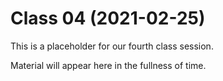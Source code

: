 # Class 04 (2021-02-25)

This is a placeholder for our fourth class session.

Material will appear here in the fullness of time.
